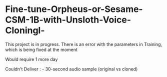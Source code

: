 # Fine-tune-Orpheus-or-Sesame-CSM-1B-with-Unsloth-Voice-Cloningl-
This project is in progress. There is an error with the parameters in Training, which is being fixed at the moment

Would require 1 more day

Couldn't Deliver : - 30-second audio sample (original vs cloned)
